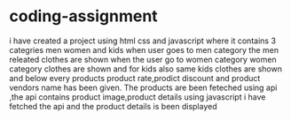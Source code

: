 # coding-assignment

i have created a project using html css and javascript
where it contains 3 categries men women and kids
when user goes to men category the men releated clothes are shown
when the user go to women category women category clothes are shown
and for kids also same kids clothes are shown
and below every products product rate,prodict discount and product vendors name has been given.
The products are been feteched using  api ,the api contains product image,product details
using javascript i have fetched the api and the product details is been displayed
